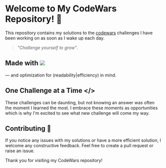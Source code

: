 # Welcome to My CodeWars Repository! 👋 

This repository contains my solutions to the [codewars](https://www.codewars.com/users/marijanasevo) challenges I have been working on as soon as I wake up each day.
> _"Challenge yourself to grow"_. 

## Made with ![](https://camo.githubusercontent.com/30934920b46fd5b6874bf6ce5f9a3afd8ea0e5e4ed20ab9eda0450286ba7a138/68747470733a2f2f696d672e736869656c64732e696f2f7374617469632f76313f6c6162656c3d7c266d6573736167653d4a41564153435249505426636f6c6f723d336337663564267374796c653d706c6173746963266c6f676f3d6a617661736372697074)
— and optimization for (readability|efficiency) in mind. 

## One Challenge at a Time </>
These challenges can be daunting, but not knowing an answer was often the moment I learned the most. I embrace these moments as opportunities which is why I'm excited to see what new challenge will come my way.

## Contributing 🤝 
If you notice any issues with my solutions or have a more efficient solution, I welcome any constructive feedback. Feel free to create a pull request or raise an issue.

Thank you for visiting my CodeWars repository!

